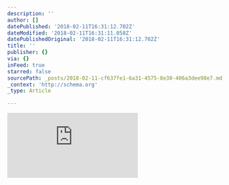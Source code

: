 ```yaml
---
description: ''
author: []
datePublished: '2018-02-11T16:31:12.702Z'
dateModified: '2018-02-11T16:31:11.058Z'
datePublishedOriginal: '2018-02-11T16:31:12.702Z'
title: ''
publisher: {}
via: {}
inFeed: true
starred: false
sourcePath: _posts/2018-02-11-cf637fe1-6a31-4575-8e30-406a3dee98e7.md
_context: 'http://schema.org'
_type: Article

---
```

![](https://the-grid-user-content.s3-us-west-2.amazonaws.com/3defa3d1-88c4-4e77-920b-b35866fc6bd5.html)